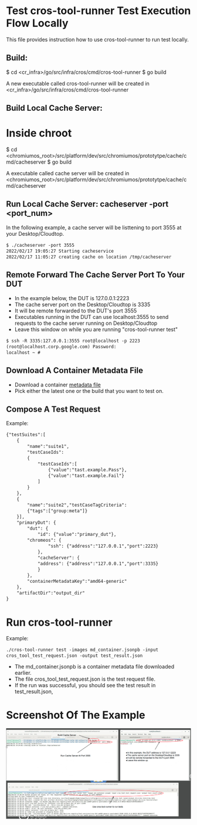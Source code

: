 # Test cros-tool-runner Test Execution Flow Locally

This file provides instruction how to use cros-tool-runner to run test locally.

## Build:

$ cd <cr_infra>/go/src/infra/cros/cmd/cros-tool-runner
$ go build

A new executable called cros-tool-runner will be created in 
<cr_infra>/go/src/infra/cros/cmd/cros-tool-runner

## Build Local Cache Server:

# Inside chroot
$ cd <chromiumos_root>/src/platform/dev/src/chromiumos/prototytpe/cache/cmd/cacheserver
$ go build

A executable called cache server will be created in
<chromiumos_root>/src/platform/dev/src/chromiumos/prototytpe/cache/cmd/cacheserver

## Run Local Cache Server: cacheserver -port <port_num>

In the following example, a cache server will be listtening to port 3555
at your Desktop/Cloudtop.

```
$ ./cacheserver -port 3555
2022/02/17 19:05:27 Starting cacheservice
2022/02/17 11:05:27 creating cache on location /tmp/cacheserver
```

## Remote Forward The Cache Server Port To Your DUT

* In the example below, the DUT is 127.0.0.1:2223
* The cache server port on the Desktop/Cloudtop is 3335
* It will be remote forwarded to the DUT's port 3555
* Executables running in the DUT can use localhost:3555 to send requests
to the cache server running on Desktop/Cloudtop
* Leave this window on while you are running "cros-tool-runner test"

```
$ ssh -R 3335:127.0.0.1:3555 root@localhost -p 2223
(root@localhost.corp.google.com) Password:
localhost ~ #
```


## Download A Container Metadata File

* Download a container [metadata file](https://pantheon.corp.google.com/storage/browser/chromeos-image-archive/postsubmit-orchestrator;tab=objects?prefix=&forceOnObjectsSortingFiltering=true)
* Pick either the latest one or the build that you want to test on.

## Compose A Test Request

Example:

```
{"testSuites":[
    {
        "name":"suite1",
        "testCaseIds":
        {
            "testCaseIds":[
                {"value":"tast.example.Pass"},
                {"value":"tast.example.Fail"}
            ]
        }
    },
    {
        "name":"suite2","testCaseTagCriteria":
        {"tags":["group:meta"]}
    }],
    "primaryDut": {
        "dut": {
            "id": {"value":"primary_dut"},
        "chromeos": {
                "ssh": {"address":"127.0.0.1","port":2223}
            },
            "cacheServer": {
            "address": {"address":"127.0.0.1","port":3335}
            }
        },
        "containerMetadataKey":"amd64-generic"
    },
    "artifactDir":"output_dir"
}
```


# Run cros-tool-runner

Example:
```
./cros-tool-runner test -images md_container.jsonpb -input cros_tool_test_request.json -output test_result.json
```

* The md_container.jsonpb is a container metadata file downloaded earlier.
* The file cros_tool_test_request.json is the test request file.
* If the run was successful, you should see the test result in test_result.json,

# Screenshot Of The Example

![example](run_cros-test-runner_dev_env.png)

